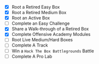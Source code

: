 - [x] Root a Retired Easy Box
- [x] Root a Retired Medium Box
- [x] Root an Active Box
- [ ] Complete an Easy Challenge
- [x] Share a Walk-through of a Retired Box
- [x] Complete Offensive Academy Modules
- [ ] Root Live Medium/Hard Boxes
- [ ] Complete A Track
- [ ] Win a `Hack The Box Battlegrounds` Battle
- [ ] Complete A Pro Lab